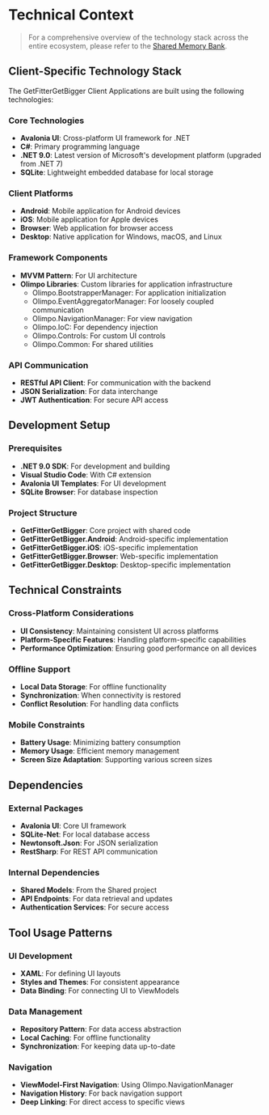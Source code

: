 # Technical Context

> For a comprehensive overview of the technology stack across the entire ecosystem, please refer to the [Shared Memory Bank](/Shared/memory-bank/techContext.md).

## Client-Specific Technology Stack

The GetFitterGetBigger Client Applications are built using the following technologies:

### Core Technologies
- **Avalonia UI**: Cross-platform UI framework for .NET
- **C#**: Primary programming language
- **.NET 9.0**: Latest version of Microsoft's development platform (upgraded from .NET 7)
- **SQLite**: Lightweight embedded database for local storage

### Client Platforms
- **Android**: Mobile application for Android devices
- **iOS**: Mobile application for Apple devices
- **Browser**: Web application for browser access
- **Desktop**: Native application for Windows, macOS, and Linux

### Framework Components
- **MVVM Pattern**: For UI architecture
- **Olimpo Libraries**: Custom libraries for application infrastructure
  - Olimpo.BootstrapperManager: For application initialization
  - Olimpo.EventAggregatorManager: For loosely coupled communication
  - Olimpo.NavigationManager: For view navigation
  - Olimpo.IoC: For dependency injection
  - Olimpo.Controls: For custom UI controls
  - Olimpo.Common: For shared utilities

### API Communication
- **RESTful API Client**: For communication with the backend
- **JSON Serialization**: For data interchange
- **JWT Authentication**: For secure API access

## Development Setup

### Prerequisites
- **.NET 9.0 SDK**: For development and building
- **Visual Studio Code**: With C# extension
- **Avalonia UI Templates**: For UI development
- **SQLite Browser**: For database inspection

### Project Structure
- **GetFitterGetBigger**: Core project with shared code
- **GetFitterGetBigger.Android**: Android-specific implementation
- **GetFitterGetBigger.iOS**: iOS-specific implementation
- **GetFitterGetBigger.Browser**: Web-specific implementation
- **GetFitterGetBigger.Desktop**: Desktop-specific implementation

## Technical Constraints

### Cross-Platform Considerations
- **UI Consistency**: Maintaining consistent UI across platforms
- **Platform-Specific Features**: Handling platform-specific capabilities
- **Performance Optimization**: Ensuring good performance on all devices

### Offline Support
- **Local Data Storage**: For offline functionality
- **Synchronization**: When connectivity is restored
- **Conflict Resolution**: For handling data conflicts

### Mobile Constraints
- **Battery Usage**: Minimizing battery consumption
- **Memory Usage**: Efficient memory management
- **Screen Size Adaptation**: Supporting various screen sizes

## Dependencies

### External Packages
- **Avalonia UI**: Core UI framework
- **SQLite-Net**: For local database access
- **Newtonsoft.Json**: For JSON serialization
- **RestSharp**: For REST API communication

### Internal Dependencies
- **Shared Models**: From the Shared project
- **API Endpoints**: For data retrieval and updates
- **Authentication Services**: For secure access

## Tool Usage Patterns

### UI Development
- **XAML**: For defining UI layouts
- **Styles and Themes**: For consistent appearance
- **Data Binding**: For connecting UI to ViewModels

### Data Management
- **Repository Pattern**: For data access abstraction
- **Local Caching**: For offline functionality
- **Synchronization**: For keeping data up-to-date

### Navigation
- **ViewModel-First Navigation**: Using Olimpo.NavigationManager
- **Navigation History**: For back navigation support
- **Deep Linking**: For direct access to specific views
